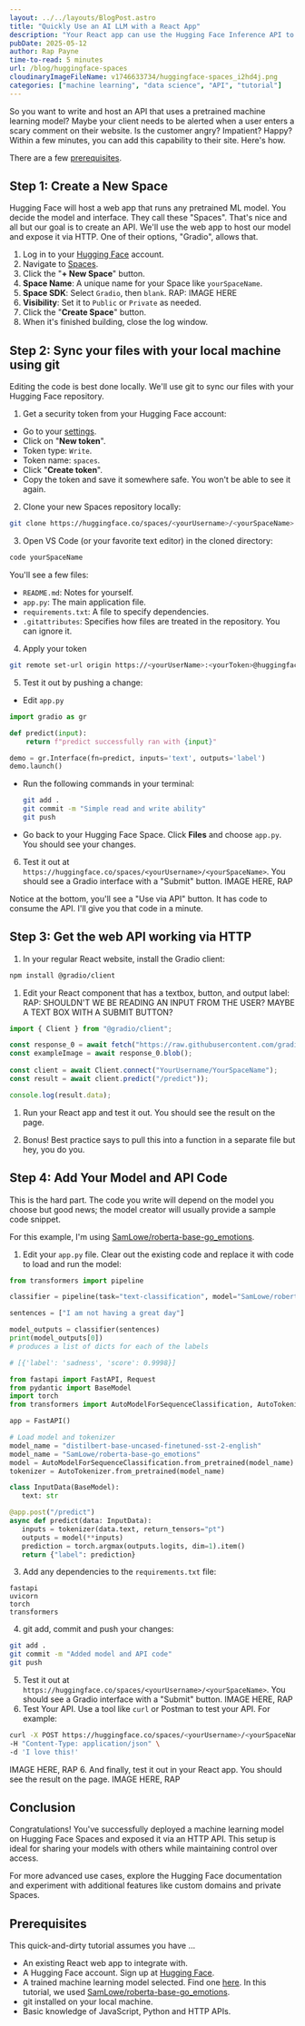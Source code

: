 ```yaml
---
layout: ../../layouts/BlogPost.astro
title: "Quickly Use an AI LLM with a React App"
description: "Your React app can use the Hugging Face Inference API to consume a machine learning model with ."
pubDate: 2025-05-12
author: Rap Payne
time-to-read: 5 minutes
url: /blog/huggingface-spaces
cloudinaryImageFileName: v1746633734/huggingface-spaces_i2hd4j.png
categories: ["machine learning", "data science", "API", "tutorial"]
---
```


So you want to write and host an API that uses a pretrained machine learning model? Maybe your client needs to be alerted when a user enters a scary comment on their website. Is the customer angry? Impatient? Happy? Within a few minutes, you can add this capability to their site. Here's how.

There are a few [prerequisites](#prerequisites).

## Step 1: Create a New Space

Hugging Face will host a web app that runs any pretrained ML model. You decide the model and interface. They call these "Spaces". That's nice and all but our goal is to create an API. We'll use the web app to host our model and expose it via HTTP. One of their options, "Gradio", allows that.

1. Log in to your [Hugging Face](https://huggingface.co/) account.
2. Navigate to [Spaces](https://huggingface.co/spaces).
3. Click the "**+ New Space**" button.
4. **Space Name**: A unique name for your Space like `yourSpaceName`.
5. **Space SDK**: Select `Gradio`, then `blank`.
RAP: IMAGE HERE
6. **Visibility**: Set it to `Public` or `Private` as needed.
7. Click the "**Create Space**" button.
8. When it's finished building, close the log window.

## Step 2: Sync your files with your local machine using git
Editing the code is best done locally. We'll use git to sync our files with your Hugging Face repository.

1. Get a security token from your Hugging Face account:
  - Go to your [settings](https://huggingface.co/settings/tokens).
  - Click on "**New token**".
  - Token type: `Write`.
  - Token name: `spaces`.
  - Click "**Create token**".
  - Copy the token and save it somewhere safe. You won't be able to see it again.

2. Clone your new Spaces repository locally:
  ```bash
  git clone https://huggingface.co/spaces/<yourUsername>/<yourSpaceName>
  ```

3. Open VS Code (or your favorite text editor) in the cloned directory:
  ```bash
code yourSpaceName
  ```

You'll see a few files:
  - `README.md`: Notes for yourself.
  - `app.py`: The main application file.
  - `requirements.txt`: A file to specify dependencies.
  - `.gitattributes`: Specifies how files are treated in the repository. You can ignore it.

4. Apply your token
```bash
git remote set-url origin https://<yourUserName>:<yourToken>@huggingface.co/spaces/<yourUserName>/<yourSpaceName>
```

5. Test it out by pushing a change:
- Edit `app.py`
```python
import gradio as gr

def predict(input):
    return f"predict successfully ran with {input}"

demo = gr.Interface(fn=predict, inputs='text', outputs='label')
demo.launch()
```
- Run the following commands in your terminal:
  ```bash
  git add .
  git commit -m "Simple read and write ability"
  git push
  ```
- Go back to your Hugging Face Space. Click **Files** and choose `app.py`. You should see your changes.

6. Test it out at `https://huggingface.co/spaces/<yourUsername>/<yourSpaceName>`. You should see a Gradio interface with a "Submit" button.
IMAGE HERE, RAP

Notice at the bottom, you'll see a "Use via API" button. It has code to consume the API. I'll give you that code in a minute.


## Step 3: Get the web API working via HTTP
1. In your regular React website, install the Gradio client:
```bash
npm install @gradio/client
```
1. Edit your React component that has a textbox, button, and output label:
RAP: SHOULDN'T WE BE READING AN INPUT FROM THE USER? MAYBE A TEXT BOX WITH A SUBMIT BUTTON?
```javascript
import { Client } from "@gradio/client";

const response_0 = await fetch("https://raw.githubusercontent.com/gradio-app/gradio/main/test/test_files/bus.png");
const exampleImage = await response_0.blob();
						
const client = await Client.connect("YourUsername/YourSpaceName");
const result = await client.predict("/predict"));

console.log(result.data);
```
1. Run your React app and test it out. You should see the result on the page.

1. Bonus! Best practice says to pull this into a function in a separate file but hey, you do you.

## Step 4: Add Your Model and API Code
This is the hard part. The code you write will depend on the model you choose but good news; the model creator will usually provide a sample code snippet.

For this example, I'm using [SamLowe/roberta-base-go_emotions](https://huggingface.co/SamLowe/roberta-base-go_emotions).

1. Edit your `app.py` file. Clear out the existing code and replace it with code to load and run the model:
  ```python
  from transformers import pipeline

classifier = pipeline(task="text-classification", model="SamLowe/roberta-base-go_emotions", top_k=None)

sentences = ["I am not having a great day"]

model_outputs = classifier(sentences)
print(model_outputs[0])
# produces a list of dicts for each of the labels

# [{'label': 'sadness', 'score': 0.9998}]
  ```
  
  ```python
  from fastapi import FastAPI, Request
  from pydantic import BaseModel
  import torch
  from transformers import AutoModelForSequenceClassification, AutoTokenizer

  app = FastAPI()

  # Load model and tokenizer
  model_name = "distilbert-base-uncased-finetuned-sst-2-english"
  model_name = "SamLowe/roberta-base-go_emotions"
  model = AutoModelForSequenceClassification.from_pretrained(model_name)
  tokenizer = AutoTokenizer.from_pretrained(model_name)

  class InputData(BaseModel):
     text: str

  @app.post("/predict")
  async def predict(data: InputData):
     inputs = tokenizer(data.text, return_tensors="pt")
     outputs = model(**inputs)
     prediction = torch.argmax(outputs.logits, dim=1).item()
     return {"label": prediction}
  ```
3. Add any dependencies to the `requirements.txt` file:
  ```
  fastapi
  uvicorn
  torch
  transformers
  ```
4. git add, commit and push your changes:
  ```bash
  git add .
  git commit -m "Added model and API code"
  git push
  ```
5. Test it out at `https://huggingface.co/spaces/<yourUsername>/<yourSpaceName>`. You should see a Gradio interface with a "Submit" button.
IMAGE HERE, RAP
6. Test Your API. Use a tool like `curl` or Postman to test your API. For example:
```bash
curl -X POST https://huggingface.co/spaces/<yourUsername>/<yourSpaceName>/predict \
-H "Content-Type: application/json" \
-d 'I love this!'
```
IMAGE HERE, RAP
6. And finally, test it out in your React app. You should see the result on the page.
IMAGE HERE, RAP


## Conclusion

Congratulations! You've successfully deployed a machine learning model on Hugging Face Spaces and exposed it via an HTTP API. This setup is ideal for sharing your models with others while maintaining control over access.

For more advanced use cases, explore the Hugging Face documentation and experiment with additional features like custom domains and private Spaces.


## Prerequisites

This quick-and-dirty tutorial assumes you have ...

- An existing React web app to integrate with.
- A Hugging Face account. Sign up at [Hugging Face](https://huggingface.co/).
- A trained machine learning model selected. Find one [here](https://huggingface.co/models). In this tutorial, we used [SamLowe/roberta-base-go_emotions](https://huggingface.co/SamLowe/roberta-base-go_emotions).
- git installed on your local machine.
- Basic knowledge of JavaScript, Python and HTTP APIs.